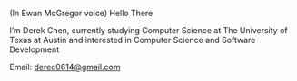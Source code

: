 (In Ewan McGregor voice) Hello There

I’m Derek Chen, currently studying Computer Science at The University of Texas at Austin and interested in Computer Science and Software Development

Email: derec0614@gmail.com
